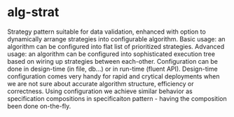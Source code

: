 # alg-strat
Strategy pattern suitable for data validation, enhanced with option to dynamically arrange strategies into configurable algorithm. Basic usage: an algorithm can be configured into flat list of prioritized strategies. Advanced usage: an algorithm can be configured into sophisticated execution tree based on wiring up strategies between each-other. Configuration can be done in design-time (in file, db...) or in run-time (fluent API). Design-time configuration comes very handy for rapid and crytical deployments when we are not sure about accurate algorithm structure, efficiency or correctness. Using configuration we achieve similar behavior as specification compositions in specificaiton pattern - having the composition been done on-the-fly.      
